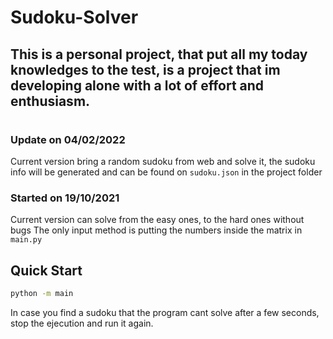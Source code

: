 # Sudoku-Solver

## This is a personal project, that put all my today knowledges to the test, is a project that im developing alone with a lot of effort and enthusiasm.

#

### Update on 04/02/2022

Current version bring a random sudoku from web and solve it, the sudoku info will be generated and can be found on `sudoku.json` in the project folder

### Started on 19/10/2021

Current version can solve from the easy ones, to the hard ones without bugs
The only input method is putting the numbers inside the matrix in `main.py`

## Quick Start

```sh
python -m main
```

In case you find a sudoku that the program cant solve after a few seconds, stop the ejecution and run it again.

